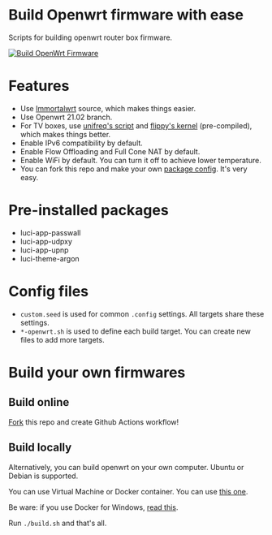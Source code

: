 # Build Openwrt firmware with ease
Scripts for building openwrt router box firmware.

[![Build OpenWrt Firmware](https://github.com/riverscn/openwrt-sbcbox-firmware/actions/workflows/BUILD_CI.yml/badge.svg)](https://github.com/riverscn/openwrt-sbcbox-firmware/actions/workflows/BUILD_CI.yml)

# Features

* Use [Immortalwrt](https://github.com/immortalwrt/immortalwrt) source, which makes things easier.
* Use Openwrt 21.02 branch.
* For TV boxes, use [unifreq's script](https://github.com/unifreq/openwrt_packit/blob/master/README.ACTION.md) and [flippy's kernel](https://github.com/breakings/OpenWrt/tree/main/opt/kernel) (pre-compiled), which makes things better.
* Enable IPv6 compatibility by default.
* Enable Flow Offloading and Full Cone NAT by default.
* Enable WiFi by default. You can turn it off to achieve lower temperature.
* You can fork this repo and make your own [package config](https://github.com/riverscn/openwrt-sbcbox-firmware/blob/main/configs/custom.seed). It's very easy.

# Pre-installed packages

* luci-app-passwall
* luci-app-udpxy
* luci-app-upnp
* luci-theme-argon

# Config files

* `custom.seed` is used for common `.config` settings. All targets share these settings.
* `*-openwrt.sh` is used to define each build target. You can create new files to add more targets.

# Build your own firmwares

## Build online

[Fork](https://github.com/riverscn/openwrt-sbcbox-firmware) this repo and create Github Actions workflow!

## Build locally

Alternatively, you can build openwrt on your own computer. Ubuntu or Debian is supported.

You can use Virtual Machine or Docker container. You can use [this one](https://github.com/riverscn/openwrt-dev-container).

Be ware: if you use Docker for Windows, [read this](https://blog.bryanroessler.com/2020-12-14-btrfs-on-wsl2/).

Run `./build.sh` and that's all.
